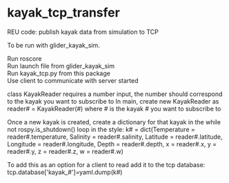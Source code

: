 # kayak_tcp_transfer
REU code: publish kayak data from simulation to TCP

To be run with glider_kayak_sim.

Run roscore  
Run launch file from glider_kayak_sim  
Run kayak_tcp.py from this package  
Use client to communicate with server started  


class KayakReader requires a number input, the number should correspond to the kayak you want to subscribe to
In main, create new KayakReader as reader# = KayakReader(#) where # is the kayak # you want to subscribe to

Once a new kayak is created, create a dictionary for that kayak in the while not rospy.is_shutdown() loop in the style:
k# = dict(Temperature = reader#.temperature, Salinity = reader#.salinity, Latitude = reader#.latitude, Longitude = reader#.longitude, Depth = reader#.depth, x = reader#.x, y = reader#.y, z = reader#.z, w = reader#.w)

To add this as an option for a client to read add it to the tcp database:
tcp.database['kayak_#']=yaml.dump(k#)

